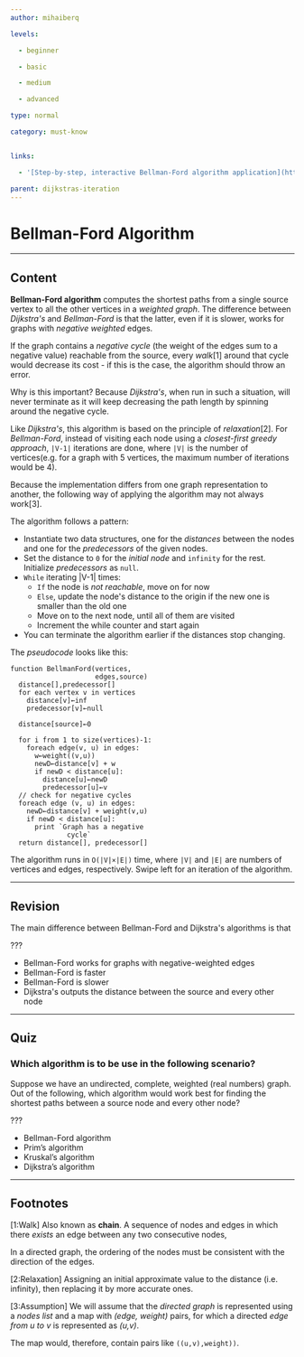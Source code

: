 ```yaml
---
author: mihaiberq

levels:

  - beginner

  - basic

  - medium

  - advanced

type: normal

category: must-know


links:

  - '[Step-by-step, interactive Bellman-Ford algorithm application](https://www-m9.ma.tum.de/graph-algorithms/spp-bellman-ford/index_en.html){website}'

parent: dijkstras-iteration
---
```


# Bellman-Ford Algorithm

---
## Content

**Bellman-Ford algorithm** computes the shortest paths from a single source vertex to all the other vertices in a *weighted graph*. The difference between *Dijkstra's* and *Bellman-Ford* is that the latter, even if it is slower, works for graphs with *negative weighted* edges.

If the graph contains a *negative cycle* (the weight of the edges sum to a negative value) reachable from the source, every *walk*[1] around that cycle would decrease its cost - if this is the case, the algorithm should throw an error.

Why is this important? Because *Dijkstra's*, when run in such a situation, will never terminate as it will keep decreasing the path length by spinning around the negative cycle.

Like *Dijkstra's*, this algorithm is based on the principle of *relaxation*[2]. For *Bellman-Ford*, instead of visiting each node using a *closest-first greedy approach*, `|V-1|` iterations are done, where `|V|` is the number of vertices(e.g. for a graph with 5 vertices, the maximum number of iterations would be 4).

Because the implementation differs from one graph representation to another, the following way of applying the algorithm may not always work[3].

The algorithm follows a pattern:
- Instantiate two data structures, one for the *distances* between the nodes and one for the *predecessors* of the given nodes.
- Set the distance to `0` for the *initial node* and `infinity` for the rest. Initialize *predecessors* as `null`.
- `While` iterating |V-1| times:
  - `If` the node is *not reachable*, move on for now
  - `Else`, update the node's distance to the origin if the new one is smaller than the old one
  - Move on to the next node, until all of them are visited
  - Increment the while counter and start again
- You can terminate the algorithm earlier if the distances stop changing.

The *pseudocode* looks like this:
```text
function BellmanFord(vertices,
                     edges,source)
  distance[],predecessor[]
  for each vertex v in vertices
    distance[v]←inf             
    predecessor[v]←null         

  distance[source]←0

  for i from 1 to size(vertices)-1:
    foreach edge(v, u) in edges:
      w←weight((v,u))
      newD←distance[v] + w
      if newD < distance[u]:
        distance[u]←newD
        predecessor[u]←v
  // check for negative cycles
  foreach edge (v, u) in edges:
    newD←distance[v] + weight(v,u)
    if newD < distance[u]:
      print `Graph has a negative
              cycle`
  return distance[], predecessor[]
```

The algorithm runs in `O(|V|×|E|)` time, where `|V|` and `|E|` are numbers of vertices and edges, respectively. Swipe left for an iteration of the algorithm.

---
## Revision

The main difference between Bellman-Ford and Dijkstra's algorithms is that

???


* Bellman-Ford works for graphs with negative-weighted edges
* Bellman-Ford is faster
* Bellman-Ford is slower
* Dijkstra's outputs the distance between the source and every other node

---
## Quiz
### Which algorithm is to be use in the following scenario?
Suppose we have an undirected, complete, weighted (real numbers) graph.
Out of the following, which algorithm would work best for finding
the shortest paths between a source node and every other node?


 ???

* Bellman-Ford algorithm
* Prim’s algorithm
* Kruskal’s algorithm
* Dijkstra’s algorithm

---
## Footnotes
[1:Walk]
Also known as **chain**. A sequence of nodes and edges in which there *exists* an edge between any two consecutive nodes,

In a directed graph, the ordering of the nodes must be consistent with the direction of the edges.

[2:Relaxation]
Assigning an initial approximate value to the distance (i.e. infinity), then replacing it by more accurate ones.

[3:Assumption]
We will assume that the *directed graph* is represented using a *nodes list* and a map with *(edge, weight)* pairs, for which a directed *edge from u to v* is represented as *(u,v)*.

The map would, therefore, contain pairs like `((u,v),weight))`.
